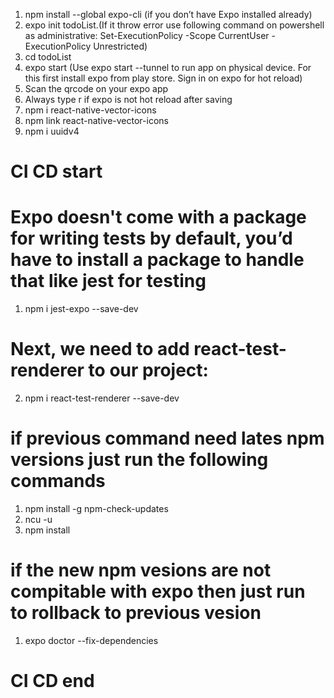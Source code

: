 1. npm install --global expo-cli (if you don’t have Expo installed already)
2. expo init todoList.(If it throw error use following command on powershell as administrative:  Set-ExecutionPolicy -Scope CurrentUser -ExecutionPolicy Unrestricted)
3. cd todoList
4. expo start (Use expo start --tunnel to run app on physical device. For this first install expo from play store. Sign in on expo for hot reload)
6. Scan the qrcode on your expo app
7. Always type r if expo is not hot reload after saving
8. npm i react-native-vector-icons
9. npm link react-native-vector-icons
10. npm i uuidv4

# CI CD start

# Expo doesn't come with a package for writing tests by default, you’d have to install a package to handle that like jest for testing
1. npm i jest-expo --save-dev 

# Next, we need to add react-test-renderer to our project:
2. npm i react-test-renderer --save-dev 

# if previous command need lates npm versions just run the following commands
1. npm install -g npm-check-updates
2. ncu -u
3. npm install

# if the new npm vesions are not compitable with expo then just run to rollback to previous vesion
1. expo doctor --fix-dependencies

# CI CD end
